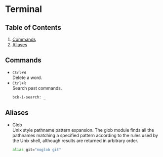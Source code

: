 # Terminal

## Table of Contents
1. [Commands](#commands)
1. [Aliases](#aliases)

## Commands
* `Ctrl+W`  
Delete a word.
* `Ctrl+R`  
Search past commands.
  ```bash
  bck-i-search: _
  ```

## Aliases
* Glob  
  Unix style pathname pattern expansion. The glob module finds all the pathnames matching a specified pattern according to the rules used by the Unix shell, although results are returned in arbitrary order.
  ```bash
  alias git="noglob git"
  ```
